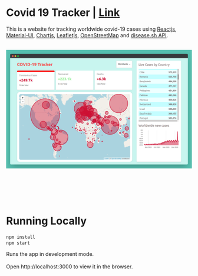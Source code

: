 # Covid 19 Tracker | [Link](https://thecovid19-tracker.web.app/)
This is a website for tracking worldwide covid-19 cases using [Reactjs](https://reactjs.org/), [Material-UI](https://www.npmjs.com/package/@material-ui/core), [Chartjs](https://www.npmjs.com/package/react-chartjs-2), [Leafletjs](https://leafletjs.com/), [OpenStreetMap](https://www.openstreetmap.org) and [disease.sh API](https://disease.sh/).
<br/><br/>



![SitePreview](https://github.com/mriyank/covid-19-tracker/blob/master/assets/site-preview.png) 

<br/><br/>
<br/><br/>


# Running Locally
```
npm install
npm start
```

Runs the app in development mode. <br/><br/>
Open http://localhost:3000 to view it in the browser.


